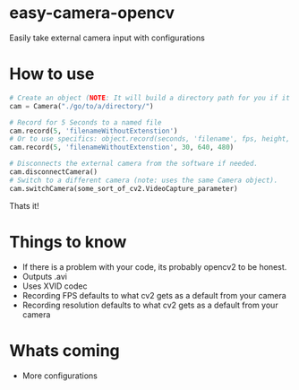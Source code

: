 # easy-camera-opencv
 Easily take external camera input with configurations
# How to use
```python
# Create an object (NOTE: It will build a directory path for you if it doesn't exist)
cam = Camera("./go/to/a/directory/")

# Record for 5 Seconds to a named file
cam.record(5, 'filenameWithoutExtenstion')
# Or to use specifics: object.record(seconds, 'filename', fps, height, width)
cam.record(5, 'filenameWithoutExtenstion', 30, 640, 480) 

# Disconnects the external camera from the software if needed. 
cam.disconnectCamera()
# Switch to a different camera (note: uses the same Camera object). 
cam.switchCamera(some_sort_of_cv2.VideoCapture_parameter)
```
Thats it!
# Things to know
* If there is a problem with your code, its probably opencv2 to be honest.
* Outputs .avi
* Uses XVID codec
* Recording FPS defaults to what cv2 gets as a default from your camera
* Recording resolution defaults to what cv2 gets as a default from your camera


# Whats coming
* More configurations
